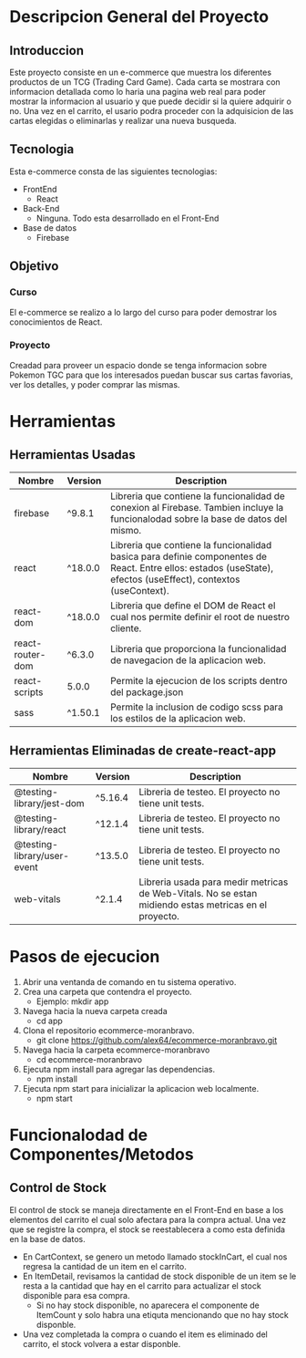 # Descripcion General del Proyecto
## Introduccion
Este proyecto consiste en un e-commerce que muestra los diferentes productos de un TCG (Trading Card Game). 
Cada carta se mostrara con informacion detallada como lo haria una pagina web real para poder mostrar la informacion al usuario y que puede decidir si la quiere adquirir o no. Una vez en el carrito, el usario podra proceder con la adquisicion de las cartas elegidas o eliminarlas y realizar una nueva busqueda.

## Tecnologia
Esta e-commerce consta de las siguientes tecnologias:
- FrontEnd
  - React
- Back-End
  - Ninguna. Todo esta desarrollado en el Front-End
- Base de datos
  - Firebase

## Objetivo
### Curso
El e-commerce se realizo a lo largo del curso para poder demostrar los conocimientos de React. 

### Proyecto
Creadad para proveer un espacio donde se tenga informacion sobre Pokemon TGC para que los interesados puedan buscar sus cartas favorias, ver los detalles, y poder comprar las mismas.

# Herramientas
## Herramientas Usadas
| Nombre | Version | Description |
| ----------- | ----------- | ----------- |
| firebase | ^9.8.1 | Libreria que contiene la funcionalidad de conexion al Firebase. Tambien incluye la funcionalodad sobre la base de datos del mismo.
| react | ^18.0.0 | Libreria que contiene la funcionalidad basica para definie componentes de React. Entre ellos: estados (useState), efectos (useEffect), contextos (useContext).
| react-dom | ^18.0.0 | Libreria que define el DOM de React el cual nos permite definir el root de nuestro cliente.
| react-router-dom | ^6.3.0 | Libreria que proporciona la funcionalidad de navegacion de la aplicacion web.
| react-scripts | 5.0.0 | Permite la ejecucion de los scripts dentro del package.json
| sass | ^1.50.1 | Permite la inclusion de codigo scss para los estilos de la aplicacion web.

## Herramientas Eliminadas de create-react-app
| Nombre | Version | Description |
| ----------- | ----------- | ----------- |
| @testing-library/jest-dom | ^5.16.4 | Libreria de testeo. El proyecto no tiene unit tests.
| @testing-library/react | ^12.1.4 | Libreria de testeo. El proyecto no tiene unit tests.
| @testing-library/user-event | ^13.5.0 | Libreria de testeo. El proyecto no tiene unit tests.
| web-vitals | ^2.1.4 | Libreria usada para medir metricas de Web-Vitals. No se estan midiendo estas metricas en el proyecto.

# Pasos de ejecucion
1. Abrir una ventanda de comando en tu sistema operativo.
1. Crea una carpeta que contendra el proyecto.
    - Ejemplo: mkdir app
1. Navega hacia la nueva carpeta creada
    - cd app
1. Clona el repositorio ecommerce-moranbravo.
    - git clone https://github.com/alex64/ecommerce-moranbravo.git
1. Navega hacia la carpeta ecommerce-moranbravo
    - cd ecommerce-moranbravo
1. Ejecuta npm install para agregar las dependencias.
    - npm install
1. Ejecuta npm start para inicializar la aplicacion web localmente.
    - npm start

# Funcionalodad de Componentes/Metodos
## Control de Stock
El control de stock se maneja directamente en el Front-End en base a los elementos del carrito el cual solo afectara para la compra actual. Una vez que se registre la compra, el stock se reestablecera a como esta definida en la base de datos.
- En CartContext, se genero un metodo llamado stockInCart, el cual nos regresa la cantidad de un item en el carrito.
- En ItemDetail, revisamos la cantidad de stock disponible de un item se le resta a la cantidad que hay en el carrito para actualizar el stock disponible para esa compra.
    - Si no hay stock disponible, no aparecera el componente de ItemCount y solo habra una etiquta mencionando que no hay stock disponble.
- Una vez completada la compra o cuando el item es eliminado del carrito, el stock volvera a estar disponble.